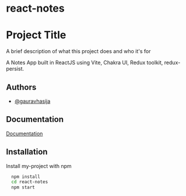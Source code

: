 # react-notes

# Project Title

A brief description of what this project does and who it's for

A Notes App built in ReactJS using Vite, Chakra UI, Redux toolkit, redux-persist.

## Authors

- [@gauravhasija](https://www.github.com/gaurav-hasija)


## Documentation

[Documentation](https://linktodocumentation)


## Installation

Install my-project with npm

```bash
  npm install 
  cd react-notes
  npm start
```
    
